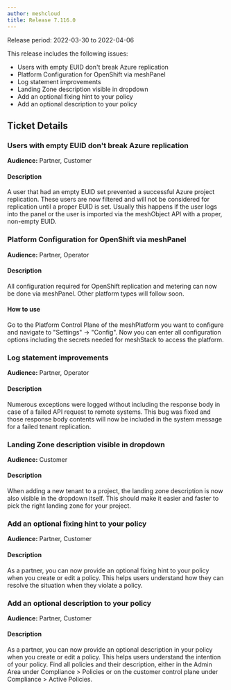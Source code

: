 ```yaml
---
author: meshcloud
title: Release 7.116.0
---
```


Release period: 2022-03-30 to 2022-04-06

This release includes the following issues:
* Users with empty EUID don't break Azure replication
* Platform Configuration for OpenShift via meshPanel
* Log statement improvements
* Landing Zone description visible in dropdown
* Add an optional fixing hint to your policy
* Add an optional description to your policy
<!--truncate-->

## Ticket Details
### Users with empty EUID don't break Azure replication
**Audience:** Partner, Customer


#### Description
A user that had an empty EUID set prevented a successful Azure project replication.
These users are now filtered and will not be considered for replication until a proper EUID
is set. Usually this happens if the user logs into the panel or the user is imported via the
meshObject API with a proper, non-empty EUID.

### Platform Configuration for OpenShift via meshPanel
**Audience:** Partner, Operator


#### Description
All configuration required for OpenShift replication and metering can now be done via meshPanel.
Other platform types will follow soon.

#### How to use
Go to the Platform Control Plane of the meshPlatform you want to configure and navigate to "Settings" -> "Config".
Now you can enter all configuration options including the secrets needed for meshStack to access the platform.

### Log statement improvements
**Audience:** Partner, Operator


#### Description
Numerous exceptions were logged without including the response body in case
of a failed API request to remote systems. This bug was fixed and those response
body contents will now be included in the system message for a failed tenant
replication.

### Landing Zone description visible in dropdown
**Audience:** Customer


#### Description
When adding a new tenant to a project, the landing zone description is now also visible in the dropdown itself.
This should make it easier and faster to pick the right landing zone for your project.

### Add an optional fixing hint to your policy
**Audience:** Partner, Customer


#### Description
As a partner, you can now provide an optional fixing hint to your policy when you create or edit a policy. This helps users understand how they can resolve the situation when they violate a policy.

### Add an optional description to your policy
**Audience:** Partner, Customer


#### Description
As a partner, you can now provide an optional description in your policy when you create or edit a policy. This helps users understand the intention of your policy.
Find all policies and their description, either in the Admin Area under Compliance > Policies or on the customer control plane under Compliance > Active Policies.

